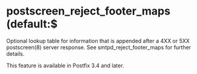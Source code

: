 # postscreen_reject_footer_maps (default:$ 

 Optional lookup table for information that is appended after a 4XX
or 5XX postscreen(8) server response. See smtpd_reject_footer_maps for
further details. 

 This feature is available in Postfix 3.4 and later. 


